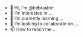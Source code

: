 - 👋 Hi, I’m @bebraslrer
- 👀 I’m interested in ...
- 🌱 I’m currently learning ...
- 💞️ I’m looking to collaborate on ...
- 📫 How to reach me ...

<!---
bebraslrer/bebraslrer is a ✨ special ✨ repository because its `README.md` (this file) appears on your GitHub profile.
You can click the Preview link to take a look at your changes.
--->
